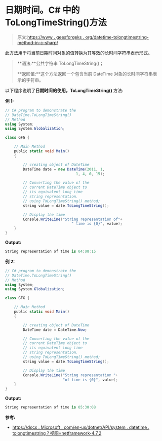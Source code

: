 # 日期时间。C# 中的 ToLongTimeString()方法

> 原文:[https://www . geesforgeks . org/datetime-tolongtimestring-method-in-c-sharp/](https://www.geeksforgeeks.org/datetime-tolongtimestring-method-in-c-sharp/)

此方法用于将当前日期时间对象的值转换为其等效的长时间字符串表示形式。

> **语法:**公共字符串 ToLongTimeString()；
> 
> **返回值:**这个方法返回一个包含当前 DateTime 对象的长时间字符串表示的字符串。

以下程序说明了**日期时间的使用。ToLongTimeString()** 方法:

**例 1:**

```cs
// C# program to demonstrate the
// DateTime.ToLongTimeString()
// Method
using System;
using System.Globalization;

class GFG {

    // Main Method
    public static void Main()
    {

        // creating object of DateTime
        DateTime date = new DateTime(2011, 1,
                                1, 4, 0, 15);

        // Converting the value of the 
        // current DateTime object to 
        // its equivalent long time 
        // string representation.
        // using ToLongTimeString() method;
        string value = date.ToLongTimeString();

        // Display the time
        Console.WriteLine("String representation of"+
                              " time is {0}", value);
    }
}
```

**Output:**

```cs
String representation of time is 04:00:15

```

**例 2:**

```cs
// C# program to demonstrate the
// DateTime.ToLongTimeString()
// Method
using System;
using System.Globalization;

class GFG {

    // Main Method
    public static void Main()
    {

        // creating object of DateTime
        DateTime date = DateTime.Now;

        // Converting the value of the
        // current DateTime object to 
        // its equivalent long time 
        // string representation.
        // using ToLongTimeString() method;
        string value = date.ToLongTimeString();

        // Display the time
        Console.WriteLine("String representation "+
                          "of time is {0}", value);
    }
}
```

**Output:**

```cs
String representation of time is 05:30:08

```

**参考:**

*   [https://docs . Microsoft . com/en-us/dotnet/API/system . datetime . tolongtimestring？视图=netframework-4.7.2](https://docs.microsoft.com/en-us/dotnet/api/system.datetime.tolongtimestring?view=netframework-4.7.2)